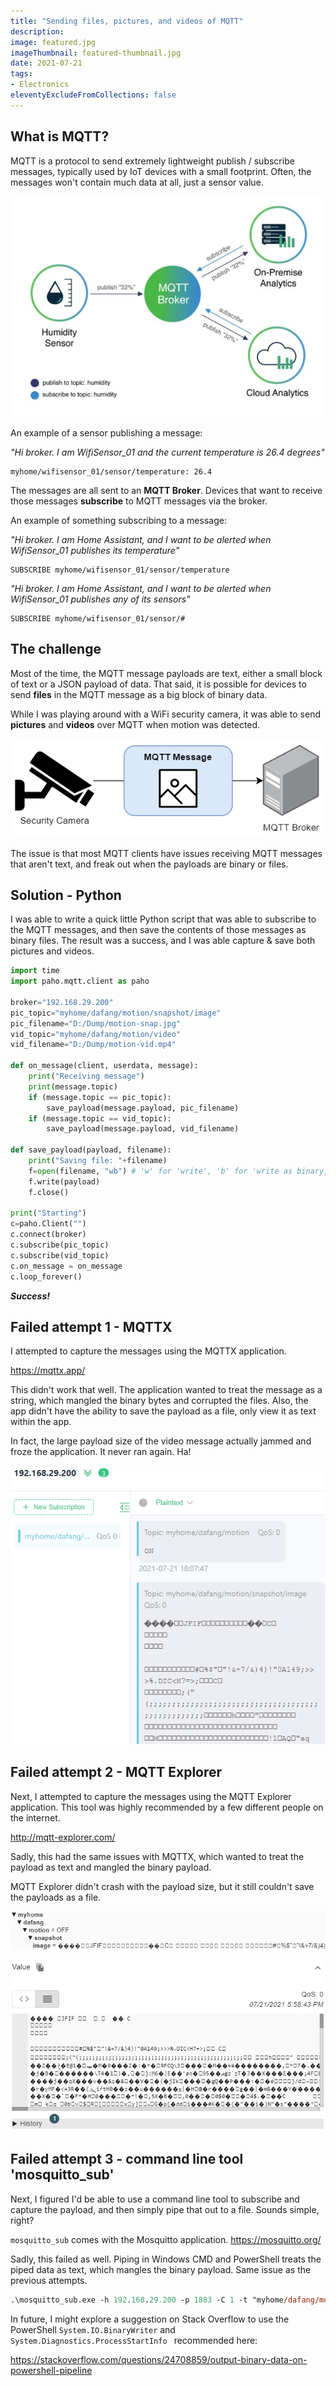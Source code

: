 ```yaml
---
title: "Sending files, pictures, and videos of MQTT"
description: 
image: featured.jpg
imageThumbnail: featured-thumbnail.jpg
date: 2021-07-21
tags:
- Electronics
eleventyExcludeFromCollections: false
---
```


## What is MQTT?
MQTT is a protocol to send extremely lightweight publish / subscribe messages, typically used by IoT devices with a small footprint. Often, the messages won't contain much data at all, just a sensor value.

[![MQTT diagram](mqtt-diagram.jpg)](mqtt-diagram.jpg)

An example of a sensor publishing a message:

*"Hi broker. I am WifiSensor_01 and the current temperature is 26.4 degrees"*
```
myhome/wifisensor_01/sensor/temperature: 26.4
```

The messages are all sent to an **MQTT Broker**. Devices that want to receive those messages **subscribe** to MQTT messages via the broker.

An example of something subscribing to a message:

*"Hi broker. I am Home Assistant, and I want to be alerted when WifiSensor_01 publishes its temperature"*
```
SUBSCRIBE myhome/wifisensor_01/sensor/temperature
```

*"Hi broker. I am Home Assistant, and I want to be alerted when WifiSensor_01 publishes any of its sensors"*
```
SUBSCRIBE myhome/wifisensor_01/sensor/#
```

## The challenge
Most of the time, the MQTT message payloads are text, either a small block of text or a JSON payload of data. That said, it is possible for devices to send **files** in the MQTT message as a big block of binary data.

While I was playing around with a WiFi security camera, it was able to send **pictures** and **videos** over MQTT when motion was detected.

[![MQTT with picture](mqtt-with-picture.png)](mqtt-with-picture.png)

The issue is that most MQTT clients have issues receiving MQTT messages that aren't text, and freak out when the payloads are binary or files.

## Solution - Python
I was able to write a quick little Python script that was able to subscribe to the MQTT messages, and then save the contents of those messages as binary files. The result was a success, and I was able capture & save both pictures and videos.

```py
import time
import paho.mqtt.client as paho

broker="192.168.29.200"
pic_topic="myhome/dafang/motion/snapshot/image"
pic_filename="D:/Dump/motion-snap.jpg"
vid_topic="myhome/dafang/motion/video"
vid_filename="D:/Dump/motion-vid.mp4"

def on_message(client, userdata, message):
    print("Receiving message")
    print(message.topic)
    if (message.topic == pic_topic):
        save_payload(message.payload, pic_filename)
    if (message.topic == vid_topic):
        save_payload(message.payload, vid_filename)

def save_payload(payload, filename):
    print("Saving file: "+filename)
    f=open(filename, "wb") # 'w' for 'write', 'b' for 'write as binary, not text'
    f.write(payload)
    f.close()

print("Starting")
c=paho.Client("")
c.connect(broker)
c.subscribe(pic_topic)
c.subscribe(vid_topic)
c.on_message = on_message
c.loop_forever()
```

***Success!***

## Failed attempt 1 - MQTTX
I attempted to capture the messages using the MQTTX application.

https://mqttx.app/

This didn't work that well. The application wanted to treat the message as a string, which mangled the binary bytes and corrupted the files. Also, the app didn't have the ability to save the payload as a file, only view it as text within the app.

In fact, the large payload size of the video message actually jammed and froze the application. It never ran again. Ha!

[![MQTTX](mqttx.png)](mqttx.png)

## Failed attempt 2 - MQTT Explorer
Next, I attempted to capture the messages using the MQTT Explorer application. This tool was highly recommended by a few different people on the internet.

http://mqtt-explorer.com/

Sadly, this had the same issues with MQTTX, which wanted to treat the payload as text and mangled the binary payload.

MQTT Explorer didn't crash with the payload size, but it still couldn't save the payloads as a file.

[![MQTT Explorer 1](mqtt-explorer-1.png)](mqtt-explorer-1.png)

[![MQTT Explorer 2](mqtt-explorer-2.png)](mqtt-explorer-2.png)

## Failed attempt 3 - command line tool 'mosquitto_sub'
Next, I figured I'd be able to use a command line tool to subscribe and capture the payload, and then simply pipe that out to a file. Sounds simple, right?

`mosquitto_sub` comes with the Mosquitto application.
https://mosquitto.org/

Sadly, this failed as well. Piping in Windows CMD and PowerShell treats the piped data as text, which mangles the binary payload. Same issue as the previous attempts.

```ps
.\mosquitto_sub.exe -h 192.168.29.200 -p 1883 -C 1 -t "myhome/dafang/motion/snapshot/image" >> D:\Dump\motion-snapshot.jpg
```

In future, I might explore a suggestion on Stack Overflow to use the PowerShell `System.IO.BinaryWriter` and `System.Diagnostics.ProcessStartInfo ` recommended here:

https://stackoverflow.com/questions/24708859/output-binary-data-on-powershell-pipeline
